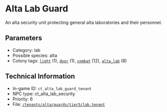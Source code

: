 # Alta Lab Guard

An alta security unit protecting general alta laboratories and their personnel.

## Parameters

- Category: lab
- Possible species: alta
- Colony tags: [`light`](https://ceterai.github.io/MyEnternia/Wiki/Tags/Light) (1), [`door`](https://ceterai.github.io/MyEnternia/Wiki/Tags/Door) (1), [`combat`](https://ceterai.github.io/MyEnternia/Wiki/Tags/Combat) (12), [`alta_lab`](https://ceterai.github.io/MyEnternia/Wiki/Tags/AltaLab) (8)

## Technical Information

- In-game ID: `ct_alta_lab_guard_tenant`
- NPC type: ct_alta_lab_security
- Priority: 6
- File: [`/tenants/alta/guards/tier5/lab.tenant`](https://github.com/Ceterai/Enternia/blob/main/tenants/alta/guards/tier5/lab.tenant)
